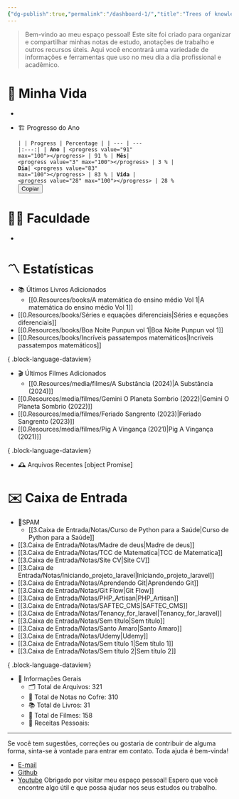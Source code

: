 ```yaml
---
{"dg-publish":true,"permalink":"/dashboard-1/","title":"Trees of knowledge","tags":["gardenEntry"],"noteIcon":""}
---
```



> Bem-vindo ao meu espaço pessoal! Este site foi criado para organizar e compartilhar minhas notas de estudo, anotações de trabalho e outros recursos úteis. Aqui você encontrará uma variedade de informações e ferramentas que uso no meu dia a dia profissional e acadêmico.

# 🌱 Minha Vida

-   
-   🏗️ Progresso do Ano

    <span><span><pre><code>|  | Progress  | Percentage |
| --- | --- |:---:|
| **Ano** | &lt;progress value="91" max="100"&gt;&lt;/progress&gt; | 91 %
| **Mês**| &lt;progress value="3" max="100"&gt;&lt;/progress&gt; | 3 %
| **Dia**| &lt;progress value="83" max="100"&gt;&lt;/progress&gt; | 83 %
| **Vida** | &lt;progress value="28" max="100"&gt;&lt;/progress&gt; | 28 %
</code><button class="copy-code-button">Copiar</button></pre></span></span>

# 👨‍🎓 Faculdade

-   
# 〽️ Estatísticas

-   📚 Últimos Livros Adicionados
    - [[0.Resources/books/A matemática do ensino médio Vol 1\|A matemática do ensino médio Vol 1]]
- [[0.Resources/books/Séries e equações diferenciais\|Séries e equações diferenciais]]
- [[0.Resources/books/Boa Noite Punpun vol 1\|Boa Noite Punpun vol 1]]
- [[0.Resources/books/Incríveis passatempos matemáticos\|Incríveis passatempos matemáticos]]

{ .block-language-dataview}
- 🎬 Últimos Filmes Adicionados
    - [[0.Resources/media/filmes/A Substância (2024)\|A Substância (2024)]]
- [[0.Resources/media/filmes/Gemini O Planeta Sombrio (2022)\|Gemini O Planeta Sombrio (2022)]]
- [[0.Resources/media/filmes/Feriado Sangrento (2023)\|Feriado Sangrento (2023)]]
- [[0.Resources/media/filmes/Pig A Vingança (2021)\|Pig A Vingança (2021)]]

{ .block-language-dataview}
-   🕰️ Arquivos Recentes
    [object Promise]

# ✉️ Caixa de Entrada
- 👾SPAM
    - [[3.Caixa de Entrada/Notas/Curso de Python para a Saúde\|Curso de Python para a Saúde]]
- [[3.Caixa de Entrada/Notas/Madre de deus\|Madre de deus]]
- [[3.Caixa de Entrada/Notas/TCC de Matematica\|TCC de Matematica]]
- [[3.Caixa de Entrada/Notas/Site CV\|Site CV]]
- [[3.Caixa de Entrada/Notas/Iniciando_projeto_laravel\|Iniciando_projeto_laravel]]
- [[3.Caixa de Entrada/Notas/Aprendendo Git\|Aprendendo Git]]
- [[3.Caixa de Entrada/Notas/Git Flow\|Git Flow]]
- [[3.Caixa de Entrada/Notas/PHP_Artisan\|PHP_Artisan]]
- [[3.Caixa de Entrada/Notas/SAFTEC_CMS\|SAFTEC_CMS]]
- [[3.Caixa de Entrada/Notas/Tenancy_for_laravel\|Tenancy_for_laravel]]
- [[3.Caixa de Entrada/Notas/Sem título\|Sem título]]
- [[3.Caixa de Entrada/Notas/Santo Amaro\|Santo Amaro]]
- [[3.Caixa de Entrada/Notas/Udemy\|Udemy]]
- [[3.Caixa de Entrada/Notas/Sem título 1\|Sem título 1]]
- [[3.Caixa de Entrada/Notas/Sem título 2\|Sem título 2]]

{ .block-language-dataview}
-   📼 Informações Gerais
    -   🗂️ Total de Arquivos: 321
    -   📝 Total de Notas no Cofre: 310
    -   📚 Total de Livros: 31
    -   🍿 Total de Filmes: 158
    -   🍲 Receitas Pessoais: 
---
Se você tem sugestões, correções ou gostaria de contribuir de alguma forma, sinta-se à vontade para entrar em contato. Toda ajuda é bem-vinda!
-   [E-mail](mailto:samuraiflamesf@gmail.com)
-   [Github](https://github.com/Samuraiflamesf/CofreObisidian)
-   [Youtube](https://youtube.com/user/SamuraiFlameSF)
Obrigado por visitar meu espaço pessoal! Espero que você encontre algo útil e que possa ajudar nos seus estudos ou trabalho.
